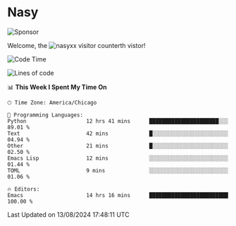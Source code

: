 # Nasy

<!--
<p align="center">
<img height="200" src="https://github-readme-stats.vercel.app/api?username=nasyxx&count_private=true&show_icons=true&theme=dracula&include_all_commits=true"/>
<img height="200" src="https://github-readme-stats.vercel.app/api/top-langs/?username=nasyxx&theme=dracula&hide=html,jupyter+notebook&count_private=true&show_icons=true"/>
</p>

  
----------------
-->

![Sponsor](https://img.shields.io/static/v1.svg?label=Sponsor&message=%E2%9D%A4&logo=GitHub&style=flat&color=pink)
 
Welcome, the ![nasyxx visitor counter](https://count.getloli.com/get/@nasyxx?theme=rule34)th vistor!
 
<!--START_SECTION:waka-->
![Code Time](http://img.shields.io/badge/Code%20Time-4%2C575%20hrs%2057%20mins-blue)

![Lines of code](https://img.shields.io/badge/From%20Hello%20World%20I%27ve%20Written-6.4%20million%20lines%20of%20code-blue)

📊 **This Week I Spent My Time On** 

```text
🕑︎ Time Zone: America/Chicago

💬 Programming Languages: 
Python                   12 hrs 41 mins      ██████████████████████░░░   89.01 % 
Text                     42 mins             █░░░░░░░░░░░░░░░░░░░░░░░░   04.94 % 
Other                    21 mins             █░░░░░░░░░░░░░░░░░░░░░░░░   02.50 % 
Emacs Lisp               12 mins             ░░░░░░░░░░░░░░░░░░░░░░░░░   01.44 % 
TOML                     9 mins              ░░░░░░░░░░░░░░░░░░░░░░░░░   01.06 % 

🔥 Editors: 
Emacs                    14 hrs 16 mins      █████████████████████████   100.00 % 
```


 Last Updated on 13/08/2024 17:48:11 UTC
<!--END_SECTION:waka-->

<!-- ![visitors](https://visitor-badge.laobi.icu/badge?page_id=nasyxx.nasyxx) -->
